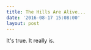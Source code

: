 ```yaml
---
title: The Hills Are Alive...
date: '2016-08-17 15:08:00'
layout: post
---
```

It's true. It really is.
